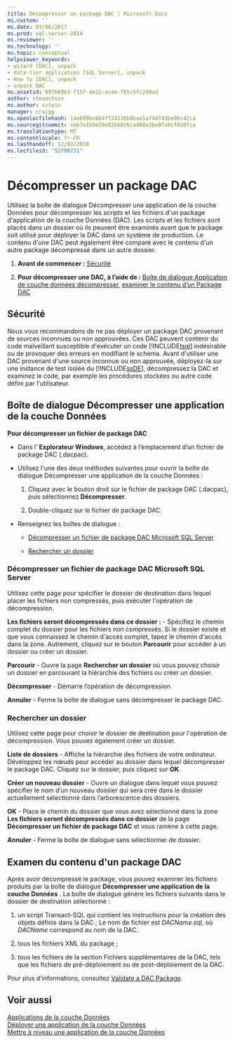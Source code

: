 ```yaml
---
title: Décompresser un package DAC | Microsoft Docs
ms.custom: ''
ms.date: 03/06/2017
ms.prod: sql-server-2014
ms.reviewer: ''
ms.technology: ''
ms.topic: conceptual
helpviewer_keywords:
- wizard [DAC], unpack
- data-tier application [SQL Server], unpack
- How to [DAC], unpack
- unpack DAC
ms.assetid: 697b69b3-f157-4e22-ac4e-f65c5fc2d0ad
author: stevestein
ms.author: sstein
manager: craigg
ms.openlocfilehash: 14e699be884ff24136b8bae1a744593be86c42ca
ms.sourcegitcommit: ceb7e1b9e29e02bb0c6ca400a36e0fa9cf010fca
ms.translationtype: MT
ms.contentlocale: fr-FR
ms.lasthandoff: 12/03/2018
ms.locfileid: "52798731"
---
```

# <a name="unpack-a-dac-package"></a>Décompresser un package DAC
  Utilisez la boîte de dialogue Décompresser une application de la couche Données pour décompresser les scripts et les fichiers d'un package d'application de la couche Données (DAC). Les scripts et les fichiers sont placés dans un dossier où ils peuvent être examinés avant que le package soit utilisé pour déployer la DAC dans un système de production. Le contenu d'une DAC peut également être comparé avec le contenu d'un autre package décompressé dans un autre dossier.  
  
1.  **Avant de commencer :**  [Sécurité](#Security)  
  
2.  **Pour décompresser une DAC, à l’aide de :**  [Boîte de dialogue Application de couche données décompresser](#UnpackDACDial), [examiner le contenu d’un Package DAC](#ExamDACPack)  
  
##  <a name="Security"></a> Sécurité  
 Nous vous recommandons de ne pas déployer un package DAC provenant de sources inconnues ou non approuvées. Ces DAC peuvent contenir du code malveillant susceptible d'exécuter un code [!INCLUDE[tsql](../../includes/tsql-md.md)] indésirable ou de provoquer des erreurs en modifiant le schéma. Avant d'utiliser une DAC provenant d'une source inconnue ou non approuvée, déployez-la sur une instance de test isolée du [!INCLUDE[ssDE](../../includes/ssde-md.md)], décompressez la DAC et examinez le code, par exemple les procédures stockées ou autre code défini par l'utilisateur.  
  
##  <a name="UnpackDACDial"></a> Boîte de dialogue Décompresser une application de la couche Données  
 **Pour décompresser un fichier de package DAC**  
  
-   Dans l’ **Explorateur Windows**, accédez à l’emplacement d’un fichier de package DAC (.dacpac).  
  
-   Utilisez l'une des deux méthodes suivantes pour ouvrir la boîte de dialogue Décompresser une application de la couche Données :  
  
    1.  Cliquez avec le bouton droit sur le fichier de package DAC (.dacpac), puis sélectionnez **Décompresser**.  
  
    2.  Double-cliquez sur le fichier de package DAC.  
  
-   Renseignez les boîtes de dialogue :  
  
    -   [Décompresser un fichier de package DAC Microsoft SQL Server](#Unpack)  
  
    -   [Rechercher un dossier](#Browse)  
  
###  <a name="Unpack"></a> Décompresser un fichier de package DAC Microsoft SQL Server  
 Utilisez cette page pour spécifier le dossier de destination dans lequel placer les fichiers non compressés, puis exécuter l'opération de décompression.  
  
 **Les fichiers seront décompressés dans ce dossier :** - Spécifiez le chemin complet du dossier pour les fichiers non compressés. Si le dossier existe et que vous connaissez le chemin d'accès complet, tapez le chemin d'accès dans la zone. Autrement, cliquez sur le bouton **Parcourir** pour accéder à un dossier ou créer un dossier.  
  
 **Parcourir** - Ouvre la page **Rechercher un dossier** où vous pouvez choisir un dossier en parcourant la hiérarchie des fichiers ou créer un dossier.  
  
 **Décompresser** - Démarre l’opération de décompression.  
  
 **Annuler** - Ferme la boîte de dialogue sans décompresser le package DAC.  
  
###  <a name="Browse"></a> Rechercher un dossier  
 Utilisez cette page pour choisir le dossier de destination pour l'opération de décompression. Vous pouvez également créer un dossier.  
  
 **Liste de dossiers** - Affiche la hiérarchie des fichiers de votre ordinateur. Développez les nœuds pour accéder au dossier dans lequel décompresser le package DAC. Cliquez sur le dossier, puis cliquez sur **OK**.  
  
 **Créer un nouveau dossier** - Ouvre un dialogue dans lequel vous pouvez spécifier le nom d’un nouveau dossier qui sera créé dans le dossier actuellement sélectionné dans l’arborescence des dossiers.  
  
 **OK** - Place le chemin du dossier que vous avez sélectionné dans la zone **Les fichiers seront décompressés dans ce dossier** de la page **Décompresser un fichier de package DAC** et vous ramène à cette page.  
  
 **Annuler** - Ferme la boîte de dialogue sans sélectionner de dossier.  
  
##  <a name="ExamDACPack"></a> Examen du contenu d'un package DAC  
 Après avoir décompressé le package, vous pouvez examiner les fichiers produits par la boîte de dialogue **Décompresser une application de la couche Données** . La boîte de dialogue génère les fichiers suivants dans le dossier de destination sélectionné :  
  
1.  un script Transact-SQL qui contient les instructions pour la création des objets définis dans la DAC ; Le nom de fichier est *DACName*.sql, où *DACName* correspond au nom de la DAC.  
  
2.  tous les fichiers XML du package ;  
  
3.  tous les fichiers de la section Fichiers supplémentaires de la DAC, tels que les fichiers de pré-déploiement ou de post-déploiement de la DAC.  
  
 Pour plus d’informations, consultez [Validate a DAC Package](validate-a-dac-package.md).  
  
## <a name="see-also"></a>Voir aussi  
 [Applications de la couche Données](data-tier-applications.md)   
 [Déployer une application de la couche Données](deploy-a-data-tier-application.md)   
 [Mettre à niveau une application de la couche Données](upgrade-a-data-tier-application.md)  
  
  
